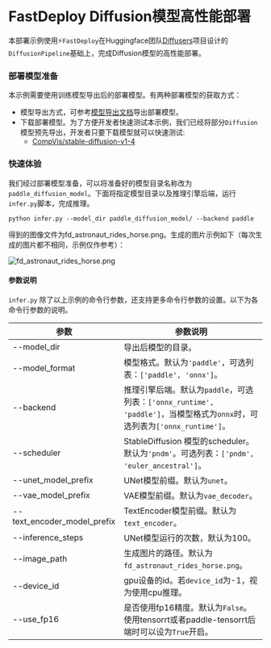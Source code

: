# FastDeploy Diffusion模型高性能部署

本部署示例使用⚡️`FastDeploy`在Huggingface团队[Diffusers](https://github.com/huggingface/diffusers)项目设计的`DiffusionPipeline`基础上，完成Diffusion模型的高性能部署。

### 部署模型准备

本示例需要使用训练模型导出后的部署模型。有两种部署模型的获取方式：

- 模型导出方式，可参考[模型导出文档](./export.md)导出部署模型。
- 下载部署模型。为了方便开发者快速测试本示例，我们已经将部分`Diffusion`模型预先导出，开发者只要下载模型就可以快速测试:
    - [CompVis/stable-diffusion-v1-4](https://bj.bcebos.com/fastdeploy/models/stable-diffusion/CompVis/stable-diffusion-v1-4.tgz)


### 快速体验

我们经过部署模型准备，可以将准备好的模型目录名称改为`paddle_diffusion_model`。下面将指定模型目录以及推理引擎后端，运行`infer.py`脚本，完成推理。

```
python infer.py --model_dir paddle_diffusion_model/ --backend paddle
```

得到的图像文件为fd_astronaut_rides_horse.png。生成的图片示例如下（每次生成的图片都不相同，示例仅作参考）：

![fd_astronaut_rides_horse.png](https://user-images.githubusercontent.com/10826371/200261112-68e53389-e0a0-42d1-8c3a-f35faa6627d7.png)

#### 参数说明

`infer.py` 除了以上示例的命令行参数，还支持更多命令行参数的设置。以下为各命令行参数的说明。

| 参数 |参数说明 |
|----------|--------------|
| --model_dir | 导出后模型的目录。 |
| --model_format | 模型格式。默认为`'paddle'`，可选列表：`['paddle', 'onnx']`。 |
| --backend | 推理引擎后端。默认为`paddle`，可选列表：`['onnx_runtime', 'paddle']`，当模型格式为`onnx`时，可选列表为`['onnx_runtime']`。 |
| --scheduler | StableDiffusion 模型的scheduler。默认为`'pndm'`。可选列表：`['pndm', 'euler_ancestral']`。|
| --unet_model_prefix | UNet模型前缀。默认为`unet`。 |
| --vae_model_prefix | VAE模型前缀。默认为`vae_decoder`。 |
| --text_encoder_model_prefix | TextEncoder模型前缀。默认为`text_encoder`。 |
| --inference_steps | UNet模型运行的次数，默认为100。 |
| --image_path | 生成图片的路径。默认为`fd_astronaut_rides_horse.png`。  |
| --device_id | gpu设备的id。若`device_id`为-1，视为使用cpu推理。 |
| --use_fp16 | 是否使用fp16精度。默认为`False`。使用tensorrt或者paddle-tensorrt后端时可以设为`True`开启。 |
